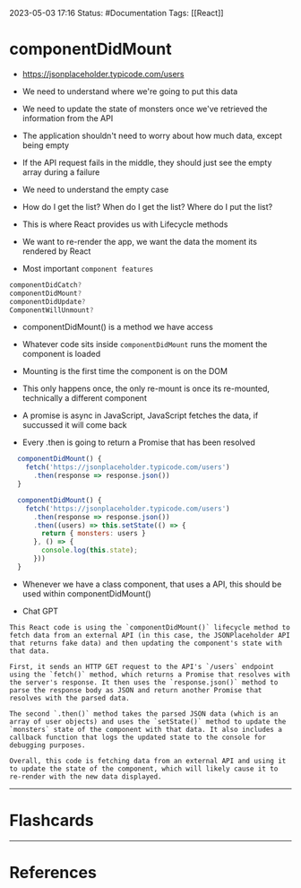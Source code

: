 2023-05-03 17:16
Status: #Documentation 
Tags: [[React]]

# componentDidMount

* https://jsonplaceholder.typicode.com/users
* We need to understand where we're going to put this data
* We need to update the state of monsters once we've retrieved the information from the API
* The application shouldn't need to worry about how much data, except being empty
* If the API request fails in the middle, they should just see the empty array during a failure
* We need to understand the empty case

* How do I get the list? When do I get the list? Where do I put the list?

* This is where React provides us with Lifecycle methods
* We want to re-render the app, we want the data the moment its rendered by React

* Most important `component features`

```javascript
componentDidCatch?
componentDidMount?
componentDidUpdate?
ComponentWillUnmount?
```

* componentDidMount() is a method we have access
* Whatever code sits inside `componentDidMount` runs the moment the component is loaded
* Mounting is the first time the component is on the DOM
* This only happens once, the only re-mount is once its re-mounted, technically a different component

* A promise is async in JavaScript, JavaScript fetches the data, if succussed it will come back

* Every .then is going to return a Promise that has been resolved


```javascript
  componentDidMount() {
    fetch('https://jsonplaceholder.typicode.com/users')
      .then(response => response.json())
  }
```


```javascript
  componentDidMount() {
    fetch('https://jsonplaceholder.typicode.com/users')
      .then(response => response.json())
      .then((users) => this.setState(() => {
        return { monsters: users }
      }, () => {
        console.log(this.state);
      }))
  }
```

* Whenever we have a class component, that uses a API, this should be used within componentDidMount()

* Chat GPT

```console
This React code is using the `componentDidMount()` lifecycle method to fetch data from an external API (in this case, the JSONPlaceholder API that returns fake data) and then updating the component's state with that data.

First, it sends an HTTP GET request to the API's `/users` endpoint using the `fetch()` method, which returns a Promise that resolves with the server's response. It then uses the `response.json()` method to parse the response body as JSON and return another Promise that resolves with the parsed data.

The second `.then()` method takes the parsed JSON data (which is an array of user objects) and uses the `setState()` method to update the `monsters` state of the component with that data. It also includes a callback function that logs the updated state to the console for debugging purposes.

Overall, this code is fetching data from an external API and using it to update the state of the component, which will likely cause it to re-render with the new data displayed.
```




___
# Flashcards



---
# References

